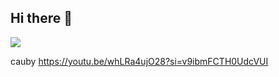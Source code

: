 ## Hi there 👋

<!--
**XestefanyX/XestefanyX** is a ✨ _special_ ✨ repository because its `README.md` (this file) appears on your GitHub profile.

 Aqui estão algumas ideias para você começar:

- 🔭 Atualmente estou estudando; no colegio estadual padre claudio morelli
- 🌱 Atualmente estou aprendendo; varias coisas
- 👯 Procuro colaborar; não sei
- 🤔 Estou procurando ajuda com; absolutamente com nada 
- 💬 Pergunte-me sobre; qualquer coisa
-📫 Como entrar em contato comigo: XestefanyX 
- 😄 Pronomes: La bebecita rhlm
- ⚡ Curiosidade: La curiosidad mato el gato...
-->

![](https://media1.tenor.com/m/6YIyIujuis4AAAAd/qui%C3%A9n-carajo-eres-t%C3%BA-anuel-aa.gif)

cauby https://youtu.be/whLRa4ujO28?si=v9ibmFCTH0UdcVUI
